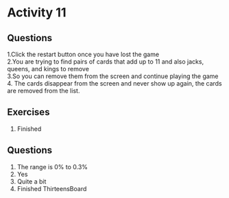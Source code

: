 # Activity 11  
## Questions    
1.Click the restart button once you have lost the game  
2.You are trying to find pairs of cards that add up to 11 and also jacks, queens, and kings to remove  
3.So you can remove them from the screen and continue playing the game  
4. The cards disappear from the screen and never show up again, the cards are removed from the list.  

## Exercises  
1. Finished  

## Questions  
1. The range is 0% to 0.3%
2. Yes  
3. Quite a bit  
4. Finished ThirteensBoard